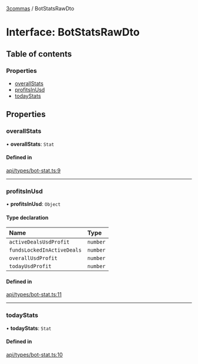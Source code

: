 [3commas](../README.md) / BotStatsRawDto

# Interface: BotStatsRawDto

## Table of contents

### Properties

- [overallStats](BotStatsRawDto.md#overallstats)
- [profitsInUsd](BotStatsRawDto.md#profitsinusd)
- [todayStats](BotStatsRawDto.md#todaystats)

## Properties

### overallStats

• **overallStats**: `Stat`

#### Defined in

[api/types/bot-stat.ts:9](https://github.com/ozum/3commas/blob/c644d07/src/api/types/bot-stat.ts#L9)

---

### profitsInUsd

• **profitsInUsd**: `Object`

#### Type declaration

| Name                       | Type     |
| :------------------------- | :------- |
| `activeDealsUsdProfit`     | `number` |
| `fundsLockedInActiveDeals` | `number` |
| `overallUsdProfit`         | `number` |
| `todayUsdProfit`           | `number` |

#### Defined in

[api/types/bot-stat.ts:11](https://github.com/ozum/3commas/blob/c644d07/src/api/types/bot-stat.ts#L11)

---

### todayStats

• **todayStats**: `Stat`

#### Defined in

[api/types/bot-stat.ts:10](https://github.com/ozum/3commas/blob/c644d07/src/api/types/bot-stat.ts#L10)
